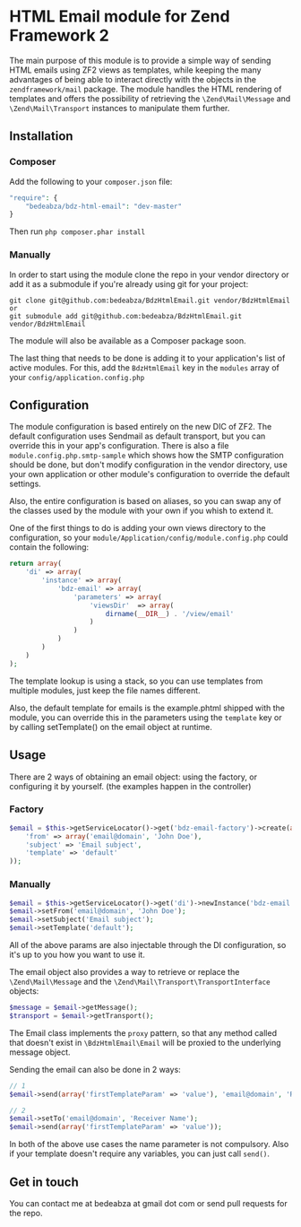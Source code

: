 # HTML Email module for Zend Framework 2

The main purpose of this module is to provide a simple way of sending HTML emails using ZF2 views as templates, while keeping the many advantages of being able to interact directly with the objects in the `zendframework/mail` package.
The module handles the HTML rendering of templates and offers the possibility of retrieving the `\Zend\Mail\Message` and `\Zend\Mail\Transport` instances to manipulate them further.

## Installation

### Composer

Add the following to your `composer.json` file:

```php
"require": {
    "bedeabza/bdz-html-email": "dev-master"
}
```

Then run `php composer.phar install`

### Manually

In order to start using the module clone the repo in your vendor directory or add it as a submodule if you're already using git for your project:

    git clone git@github.com:bedeabza/BdzHtmlEmail.git vendor/BdzHtmlEmail
    or
    git submodule add git@github.com:bedeabza/BdzHtmlEmail.git vendor/BdzHtmlEmail

The module will also be available as a Composer package soon.

The last thing that needs to be done is adding it to your application's list of active modules. For this, add the `BdzHtmlEmail` key in the `modules` array of your `config/application.config.php`

## Configuration

The module configuration is based entirely on the new DIC of ZF2. The default configuration uses Sendmail as default transport, but you can override this in your app's configuration. There is also a file `module.config.php.smtp-sample` which shows how the SMTP configuration should be done, but don't modify configuration in the vendor directory, use your own application or other module's configuration to override the default settings.

Also, the entire configuration is based on aliases, so you can swap any of the classes used by the module with your own if you whish to extend it.

One of the first things to do is adding your own views directory to the configuration, so your `module/Application/config/module.config.php` could contain the following:

```php
return array(
    'di' => array(
        'instance' => array(
            'bdz-email' => array(
                'parameters' => array(
                    'viewsDir'  => array(
                        dirname(__DIR__) . '/view/email'
                    )
                )
            )
        )
    )
);
```

The template lookup is using a stack, so you can use templates from multiple modules, just keep the file names different.

Also, the default template for emails is the example.phtml shipped with the module, you can override this in the parameters using the `template` key or by calling setTemplate() on the email object at runtime.

## Usage

There are 2 ways of obtaining an email object: using the factory, or configuring it by yourself. (the examples happen in the controller)

### Factory

```php
$email = $this->getServiceLocator()->get('bdz-email-factory')->create(array(
    'from' => array('email@domain', 'John Doe'),
    'subject' => 'Email subject',
    'template' => 'default'
));
```

### Manually

```php
$email = $this->getServiceLocator()->get('di')->newInstance('bdz-email');
$email->setFrom('email@domain', 'John Doe');
$email->setSubject('Email subject');
$email->setTemplate('default');
```

All of the above params are also injectable through the DI configuration, so it's up to you how you want to use it.

The email object also provides a way to retrieve or replace the `\Zend\Mail\Message` and the `\Zend\Mail\Transport\TransportInterface` objects:

```php
$message = $email->getMessage();
$transport = $email->getTransport();
```

The Email class implements the `proxy` pattern, so that any method called that doesn't exist in `\BdzHtmlEmail\Email` will be proxied to the underlying message object.

Sending the email can also be done in 2 ways:

```php
// 1
$email->send(array('firstTemplateParam' => 'value'), 'email@domain', 'Receiver Name');

// 2
$email->setTo('email@domain', 'Receiver Name');
$email->send(array('firstTemplateParam' => 'value'));
```

In both of the above use cases the name parameter is not compulsory. Also if your template doesn't require any variables, you can just call `send()`.

## Get in touch

You can contact me at bedeabza at gmail dot com or send pull requests for the repo.